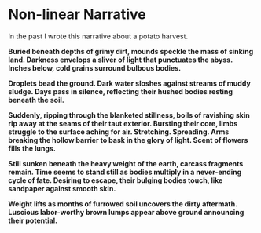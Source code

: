 <h1>Non-linear Narrative</h1>

<p>In the past I wrote this narrative about a potato harvest.</p>

<p><strong>Buried beneath depths of grimy dirt, mounds speckle the mass of sinking land.
Darkness envelops a sliver of light that punctuates the abyss.
Inches below, cold grains surround bulbous bodies.

Droplets bead the ground. Dark water sloshes against streams of muddy sludge.
Days pass in silence, reflecting their hushed bodies resting beneath the soil.

Suddenly, ripping through the blanketed stillness, boils of ravishing skin rip away at the seams of their taut exterior.
Bursting their core, limbs struggle to the surface aching for air.
Stretching. Spreading. Arms breaking the hollow barrier to bask in the glory of light.
Scent of flowers fills the lungs.

Still sunken beneath the heavy weight of the earth, carcass fragments remain.
Time seems to stand still as bodies multiply in a never-ending cycle of fate.
Desiring to escape, their bulging bodies touch, like sandpaper against smooth skin.

Weight lifts as months of furrowed soil uncovers the dirty aftermath.
Luscious labor-worthy brown lumps appear above ground announcing their potential.
</strong>
</p>
